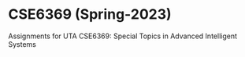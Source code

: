 # CSE6369 (Spring-2023)

Assignments for UTA CSE6369: Special Topics in Advanced Intelligent Systems

